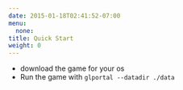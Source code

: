 ```yaml
---
date: 2015-01-18T02:41:52-07:00
menu:
  none:
title: Quick Start
weight: 0
---
```

- download the game for your os
- Run the game with `glportal --datadir ./data`
